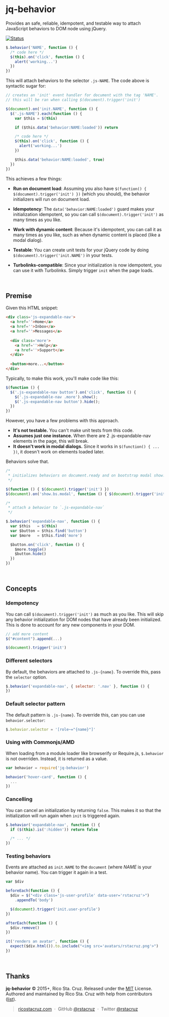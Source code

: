 # jq-behavior

Provides an safe, reliable, idempotent, and testable way to attach JavaScript
behaviors to DOM node using jQuery.

[![Status](https://travis-ci.org/rstacruz/jq-behavior.svg?branch=master)](https://travis-ci.org/rstacruz/jq-behavior "See test builds")

```js
$.behavior('NAME', function () {
  /* code here */
  $(this).on('click', function () {
    alert('working...')
  })
})
```

This will attach behaviors to the selector `.js-NAME`. The code above is syntactic sugar for:

```js
// creates an 'init' event handler for document with the tag 'NAME'.
// this will be ran when calling $(document).trigger('init')

$(document).on('init.NAME', function () {
  $('.js-NAME').each(function () {
    var $this = $(this)

    if ($this.data('behavior:NAME:loaded')) return

    /* code here */
    $(this).on('click', function () {
      alert('working...')
    })

    $this.data('behavior:NAME:loaded', true)
  })
})
```

This achieves a few things:

* __Run on document load__: Assuming you also have `$(function() { $(document).trigger('init') })` (which you should), the behavior initializers will run on document load.

* __Idempotency__: The `data('behavior:NAME:loaded')` guard makes your initialization idempotent, so you can call `$(document).trigger('init')` as many times as you like.

* __Work with dynamic content__: Because it's idempotent, you can call it as many times as you like, such as when dynamic content is placed (like a modal dialog).

* __Testable__: You can create unit tests for your jQuery code by doing `$(document).trigger('init.NAME')` in your tests.

* __Turbolinks-compatible__: Since your initialization is now idempotent, you can use it with Turbolinks. Simply trigger `init` when the page loads.

<br>

## Premise

Given this HTML snippet:

```html
<div class='js-expandable-nav'>
  <a href=''>Home</a>
  <a href=''>Inbox</a>
  <a href=''>Messages</a>
  
  <div class='more'>
    <a href=''>Help</a>
    <a href=''>Support</a>
  </div>
  
  <button>more...</button>
</div>
```

Typically, to make this work, you'll make code like this:

```js
$(function () {
  $('.js-expandable-nav button').on('click', function () {
    $('.js-expandable-nav .more').show();
    $('.js-expandable-nav button').hide();
  })
})
```

However, you have a few problems with this approach.

* __It's not testable.__ You can't make unit tests from this code.
* __Assumes just one instance.__ When there are 2 .js-expandable-nav elements in the page, this will break.
* __It doesn't work in modal dialogs.__ Since it works in `$(function() { ... })`, it doesn't work on elements loaded later.

Behaviors solve that.

```js
/*
 * initializes behaviors on document.ready and on bootstrap modal show.
 */

$(function () { $(document).trigger('init') })
$(document).on('show.bs.modal', function () { $(document).trigger('init') })

/*
 * attach a behavior to `.js-expandable-nav`
 */

$.behavior('expandable-nav', function () {
  var $this   = $(this)
  var $button = $this.find('button')
  var $more   = $this.find('more')

  $button.on('click', function () {
    $more.toggle()
    $button.hide()
  })
})
```

<br>

## Concepts

### Idempotency

You can call `$(document).trigger('init')` as much as you like. This will skip any behavior initialization for DOM nodes that have already been initialized. This is done to account for any new components in your DOM.

```js
// add more content
$("#content").append(...)

$(document).trigger('init')
```

### Different selectors

By default, the behaviors are attached to `.js-{name}`. To override this, pass the `selector` option.

```js
$.behavior('expandable-nav', { selector: '.nav' }, function () {
})
```

### Default selector pattern

The default pattern is `.js-{name}`. To override this, can you can use `behavior.selector`:

```js
$.behavior.selector = '[role~="{name}"]'
```

### Using with Commonjs/AMD

When loading from a module loader like browserify or Require.js, `$.behavior` is not overriden. Instead, it is returned as a value.

```js
var behavior = require('jq-behavior')

behavior('hover-card', function () {
  ...
})
```

### Cancelling

You can cancel an initialization by returning `false`. This makes it so that the initialization will run again when `init` is triggered again.

```js
$.behavior('expandable-nav', function () {
  if ($(this).is(':hidden')) return false

  /* ... */
})
```

### Testing behaviors

Events are attached as `init.NAME` to the `document` (where *NAME* is your behavior name). You can trigger it again in a test.

```js
var $div

beforeEach(function () {
  $div = $("<div class='js-user-profile' data-user='rstacruz'>")
    .appendTo('body')

  $(document).trigger('init.user-profile')
})

afterEach(function () {
  $div.remove()
})

it('renders an avatar', function () {
  expect($div.html()).to.include("<img src='avatars/rstacruz.png'>")
})
```

<br>

## Thanks

**jq-behavior** © 2015+, Rico Sta. Cruz. Released under the [MIT] License.<br>
Authored and maintained by Rico Sta. Cruz with help from contributors ([list][contributors]).

> [ricostacruz.com](http://ricostacruz.com) &nbsp;&middot;&nbsp;
> GitHub [@rstacruz](https://github.com/rstacruz) &nbsp;&middot;&nbsp;
> Twitter [@rstacruz](https://twitter.com/rstacruz)

[MIT]: http://mit-license.org/
[contributors]: http://github.com/rstacruz/jq-behavior/contributors
